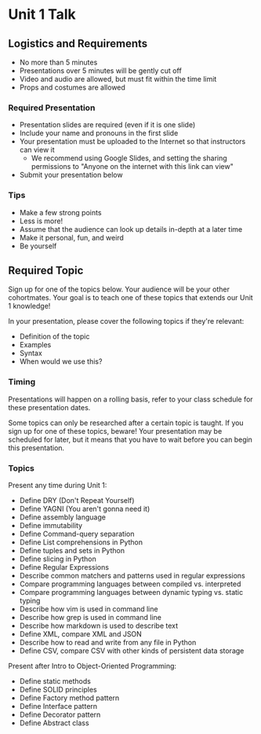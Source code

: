 # Unit 1 Talk

## Logistics and Requirements

- No more than 5 minutes
- Presentations over 5 minutes will be gently cut off
- Video and audio are allowed, but must fit within the time limit
- Props and costumes are allowed

### Required Presentation

- Presentation slides are required (even if it is one slide)
- Include your name and pronouns in the first slide
- Your presentation must be uploaded to the Internet so that instructors can view it
  - We recommend using Google Slides, and setting the sharing permissions to "Anyone on the internet with this link can view"
- Submit your presentation below

### Tips

- Make a few strong points
- Less is more!
- Assume that the audience can look up details in-depth at a later time
- Make it personal, fun, and weird
- Be yourself

## Required Topic

Sign up for one of the topics below. Your audience will be your other cohortmates. Your goal is to teach one of these topics that extends our Unit 1 knowledge!

In your presentation, please cover the following topics if they're relevant:

- Definition of the topic
- Examples
- Syntax
- When would we use this?

### Timing

Presentations will happen on a rolling basis, refer to your class schedule for these presentation dates.

Some topics can only be researched after a certain topic is taught. If you sign up for one of these topics, beware! Your presentation may be scheduled for later, but it means that you have to wait before you can begin this presentation.

### Topics

Present any time during Unit 1:

- Define DRY (Don't Repeat Yourself)
- Define YAGNI (You aren't gonna need it)
- Define assembly language
- Define immutability
- Define Command-query separation
- Define List comprehensions in Python
- Define tuples and sets in Python
- Define slicing in Python
- Define Regular Expressions
- Describe common matchers and patterns used in regular expressions
- Compare programming languages between compiled vs. interpreted
- Compare programming languages between dynamic typing vs. static typing
- Describe how vim is used in command line
- Describe how grep is used in command line
- Describe how markdown is used to describe text
- Define XML, compare XML and JSON
- Describe how to read and write from any file in Python
- Define CSV, compare CSV with other kinds of persistent data storage

Present after Intro to Object-Oriented Programming:

- Define static methods
- Define SOLID principles
- Define Factory method pattern
- Define Interface pattern
- Define Decorator pattern
- Define Abstract class
